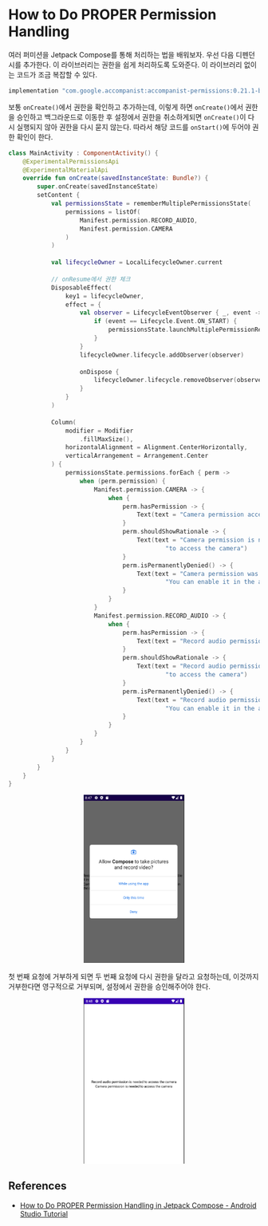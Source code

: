 # How to Do PROPER Permission Handling

여러 퍼미션을 Jetpack Compose를 통해 처리하는 법을 배워보자. 우선 다음 디펜던시를 추가한다. 이 라이브러리는 권한을 쉽게 처리하도록 도와준다. 이 라이브러리 없이는 코드가 조금 복잡할 수 있다.

```groovy
implementation "com.google.accompanist:accompanist-permissions:0.21.1-beta"
```

보통 `onCreate()`에서 권한을 확인하고 추가하는데, 이렇게 하면 `onCreate()`에서 권한을 승인하고 백그라운드로 이동한 후 설정에서 권한을 취소하게되면 `onCreate()`이 다시 실행되지 않아 권한을 다시 묻지 않는다. 따라서 해당 코드를 `onStart()`에 두어야 권한 확인이 한다.

```kotlin
class MainActivity : ComponentActivity() {
    @ExperimentalPermissionsApi
    @ExperimentalMaterialApi
    override fun onCreate(savedInstanceState: Bundle?) {
        super.onCreate(savedInstanceState)
        setContent {
            val permissionsState = rememberMultiplePermissionsState(
                permissions = listOf(
                    Manifest.permission.RECORD_AUDIO,
                    Manifest.permission.CAMERA
                )
            )

            val lifecycleOwner = LocalLifecycleOwner.current

            // onResume에서 권한 체크
            DisposableEffect(
                key1 = lifecycleOwner,
                effect = {
                    val observer = LifecycleEventObserver { _, event ->
                        if (event == Lifecycle.Event.ON_START) {
                            permissionsState.launchMultiplePermissionRequest()
                        }
                    }
                    lifecycleOwner.lifecycle.addObserver(observer)

                    onDispose {
                        lifecycleOwner.lifecycle.removeObserver(observer)
                    }
                }
            )

            Column(
                modifier = Modifier
                    .fillMaxSize(),
                horizontalAlignment = Alignment.CenterHorizontally,
                verticalArrangement = Arrangement.Center
            ) {
                permissionsState.permissions.forEach { perm ->
                    when (perm.permission) {
                        Manifest.permission.CAMERA -> {
                            when {
                                perm.hasPermission -> {
                                    Text(text = "Camera permission accepted")
                                }
                                perm.shouldShowRationale -> {
                                    Text(text = "Camera permission is needed " +
                                            "to access the camera")
                                }
                                perm.isPermanentlyDenied() -> {
                                    Text(text = "Camera permission was permanantly denied." +
                                            "You can enable it in the app settings.")
                                }
                            }
                        }
                        Manifest.permission.RECORD_AUDIO -> {
                            when {
                                perm.hasPermission -> {
                                    Text(text = "Record audio permission accepted")
                                }
                                perm.shouldShowRationale -> {
                                    Text(text = "Record audio permission is needed " +
                                            "to access the camera")
                                }
                                perm.isPermanentlyDenied() -> {
                                    Text(text = "Record audio permission was permanantly denied." +
                                            "You can enable it in the app settings.")
                                }
                            }
                        }
                    }
                }
            }
        }
    }
}
```

<div align="center">
<img src="img/request_perm.png" width="40%">
</div>

첫 번째 요청에 거부하게 되면 두 번째 요청에 다시 권한을 달라고 요청하는데, 이것까지 거부한다면 영구적으로 거부되며, 설정에서 권한을 승인해주어야 한다.

<div align="center">
<img src="img/need_perm.png" width="40%">
</div>

## References

* [How to Do PROPER Permission Handling in Jetpack Compose - Android Studio Tutorial](https://www.youtube.com/watch?v=ltHN50BdDc4&list=PLQkwcJG4YTCSpJ2NLhDTHhi6XBNfk9WiC&index=24)